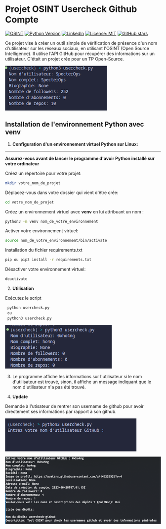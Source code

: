 # Projet OSINT Usercheck Github Compte


[![OSINT](https://img.shields.io/badge/OSINT-Training-blue)](https://ozint.eu) [![Python Version](https://img.shields.io/badge/Python-3.11.6-yellow)](https://www.python.org/downloads/release/python-3116/) [![LinkedIn](https://img.shields.io/badge/LinkedIn-Connect-blue?style=social&logo=linkedin)](https://www.linkedin.com/in/lou-j/) [![License: MIT](https://img.shields.io/badge/License-MIT-magenta.svg)](licence) [![GitHub stars](https://img.shields.io/github/stars/0xho4ng/usercheck-github.svg?style=social&label=Star&maxAge=3600)](https://github.com/0xho4ng/usercheck-github/stargazers/)





Ce projet vise à créer un outil simple de vérification de présence d'un nom d'utilisateur sur les réseaux sociaux, en utilisant l'OSINT (Open Source Intelligence). Il utilise l'API GitHub pour récupérer des informations sur un utilisateur. C'était un projet crée pour un TP Open-Source.

![Image d'illustration](images/usercheck.png)
## Installation de l'environnement Python avec venv

1. **Configuration d'un environnement virtuel Python sur Linux:**
---
**Assurez-vous avant de lancer le programme d'avoir Python installé sur votre ordinateur**

Créez un répertoire pour votre projet:
   ```bash 
   mkdir votre_nom_de_projet
   ```
Déplacez-vous dans votre dossier qui vient d'être crée:
   ```bash
   cd votre_nom_de_projet
   ```
Créez un environnement virtuel avec **venv** en lui attribuant un nom : 
   ```bash
   python3 -m venv nom_de_votre_environnement
   ```

Activer votre environnement virtuel: 
  ```bash
  source nom_de_votre_environnement/bin/activate
  ```
Installation du fichier requirements.txt 
  ```bash
  pip ou pip3 install -r requirements.txt
  ```
Désactiver votre environnement virtuel:
  ```bash
  deactivate
  ```
  


2. **Utilisation**


Exécutez le script
   ```bash
    python usercheck.py 
    ou
    python3 usercheck.py
   ```

![Image d'illustration](images/usercheck-demo.png)

3. Le programme affiche les informations sur l'utilisateur si le nom d'utilisateur est trouvé, sinon, il affiche un message indiquant que le nom d'utilisateur n'a pas été trouvé. 


4. **Update**

Demande à l'utisateur de rentrer son username de github pour avoir directement ses informations par rapport à son github.

![Image d'illustration](images/usercheck-enter-username.png)

![Image d'illustration](images/usercheck-enter-username-fonctionnement-upgrade-2.png)
